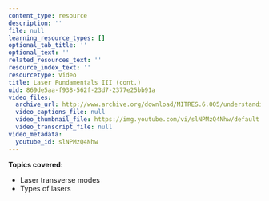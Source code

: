 ```yaml
---
content_type: resource
description: ''
file: null
learning_resource_types: []
optional_tab_title: ''
optional_text: ''
related_resources_text: ''
resource_index_text: ''
resourcetype: Video
title: Laser Fundamentals III (cont.)
uid: 869de5aa-f938-562f-23d7-2377e25bb91a
video_files:
  archive_url: http://www.archive.org/download/MITRES.6.005/understanding-4_300k.mp4
  video_captions_file: null
  video_thumbnail_file: https://img.youtube.com/vi/slNPMzQ4Nhw/default.jpg
  video_transcript_file: null
video_metadata:
  youtube_id: slNPMzQ4Nhw
---
```


**Topics covered:**

*   Laser transverse modes
*   Types of lasers